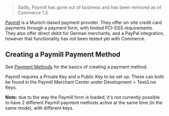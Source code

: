 > Sadly, Paymill has gone out of business and has been removed as of Commerce 1.3.

[Paymill](https://www.paymill.com/) is a Munich-based payment provider. They offer on-site credit card payments through a payment form, with limited PCI-DSS requirements. They also offer direct debit for German merchants, and a PayPal integration, however that functionality has not been tested yet with Commerce.

## Creating a Paymill Payment Method

See [Payment Methods](../Payment_Methods) for the basics of creating a payment method.

Paymill requires a Private Key and a Public Key to be set up. These can both be found in the Paymill Merchant Center under Development > Test/Live Keys.

**Note:** due to the way the Paymill form is loaded, it's not currently possible to have 2 different Paymill payment methods active at the same time (in the same mode), with different keys.
